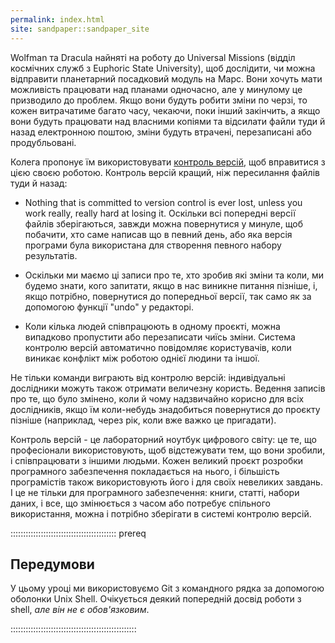 ```yaml
---
permalink: index.html
site: sandpaper::sandpaper_site
---
```


Wolfman та Dracula найняті на роботу до Universal Missions (відділ космічних служб з Euphoric State University), щоб дослідити, чи можна відправити планетарний посадковий модуль на Марс.  Вони хочуть мати можливість працювати над планами одночасно, але у минулому це призводило до проблем.  Якщо вони будуть робити зміни по черзі, то кожен витрачатиме багато часу, чекаючи, поки інший закінчить, а якщо вони будуть працювати над власними копіями та відсилати файли туди й назад електронною поштою, зміни будуть втрачені, перезаписані або продубльовані.

Колега пропонує їм використовувати [контроль версій](learners/reference.md#version-control), щоб вправитися з цією своєю роботою. Контроль версій кращий, ніж пересилання файлів туди й назад:

- Nothing that is committed to version control is ever lost, unless
  you work really, really hard at losing it. Оскільки всі попередні версії файлів зберігаються, завжди можна повернутися у минуле, щоб побачити, хто саме написав що в певний день, або яка версія програми була використана для створення певного набору результатів.

- Оскільки ми маємо ці записи про те, хто зробив які зміни та коли, ми будемо знати, кого запитати, якщо в нас виникне питання пізніше, і, якщо потрібно, повернутися до попередньої версії, так само як за допомогою функції "undo" у редакторі.

- Коли кілька людей співпрацюють в одному проєкті, можна випадково пропустити або перезаписати чиїсь зміни. Система контролю версій автоматично повідомляє користувачів, коли виникає конфлікт між роботою однієї людини та іншої.

Не тільки команди виграють від контролю версій: індивідуальні дослідники можуть також отримати величезну користь.  Ведення записів про те, що було змінено, коли й чому надзвичайно корисно для всіх дослідників, якщо їм коли-небудь знадобиться повернутися до проєкту пізніше (наприклад, через рік, коли вже важко це пригадати).

Контроль версій - це лабораторний ноутбук цифрового світу: це те, що професіонали використовують, щоб відстежувати тем, що вони зробили, і співпрацювати з іншими людьми.  Кожен великий проєкт розробки програмного забезпечення покладається на нього, і більшість програмістів також використовують його і для своїх невеликих завдань.  І це не тільки для програмного забезпечення: книги, статті, набори даних, і все, що змінюється з часом або потребує спільного використання, можна і потрібно зберігати в системі контролю версій.

::::::::::::::::::::::::::::::::::::::::::  prereq

## Передумови

У цьому уроці ми використовуємо Git з командного рядка за допомогою оболонки Unix Shell.
Очікується деякий попередній досвід роботи з shell, _але він не є обов'язковим_.

::::::::::::::::::::::::::::::::::::::::::::::::::
